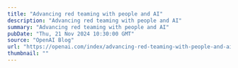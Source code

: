 ```yaml
---
title: "Advancing red teaming with people and AI"
description: "Advancing red teaming with people and AI"
summary: "Advancing red teaming with people and AI"
pubDate: "Thu, 21 Nov 2024 10:30:00 GMT"
source: "OpenAI Blog"
url: "https://openai.com/index/advancing-red-teaming-with-people-and-ai"
thumbnail: ""
---
```


